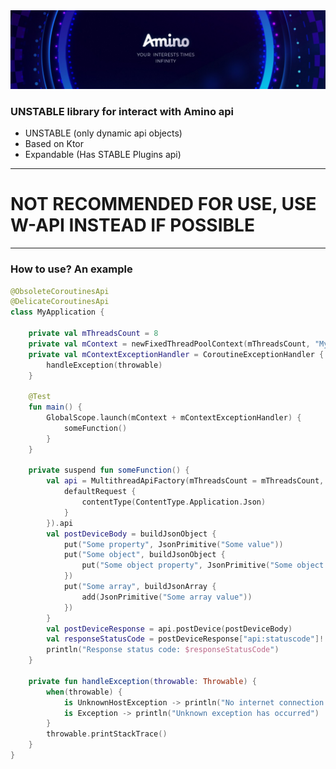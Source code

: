 <img src="../images/amino_banner.jpeg" alt="Amino banner">

### UNSTABLE library for interact with Amino api
- UNSTABLE (only dynamic api objects)
- Based on Ktor
- Expandable (Has STABLE Plugins api)

---
# NOT RECOMMENDED FOR USE, USE W-API INSTEAD IF POSSIBLE

---

### How to use? An example

```kotlin
@ObsoleteCoroutinesApi
@DelicateCoroutinesApi
class MyApplication {

    private val mThreadsCount = 8
    private val mContext = newFixedThreadPoolContext(mThreadsCount, "My App Context")
    private val mContextExceptionHandler = CoroutineExceptionHandler { _, throwable ->
        handleException(throwable)
    }

    @Test
    fun main() {
        GlobalScope.launch(mContext + mContextExceptionHandler) {
            someFunction()
        }
    }

    private suspend fun someFunction() {
        val api = MultithreadApiFactory(mThreadsCount = mThreadsCount, httpClientConfigure = {
            defaultRequest {
                contentType(ContentType.Application.Json)
            }
        }).api
        val postDeviceBody = buildJsonObject {
            put("Some property", JsonPrimitive("Some value"))
            put("Some object", buildJsonObject {
                put("Some object property", JsonPrimitive("Some object value"))
            })
            put("Some array", buildJsonArray {
                add(JsonPrimitive("Some array value"))
            })
        }
        val postDeviceResponse = api.postDevice(postDeviceBody)
        val responseStatusCode = postDeviceResponse["api:statuscode"]!!.jsonPrimitive.int
        println("Response status code: $responseStatusCode")
    }

    private fun handleException(throwable: Throwable) {
        when(throwable) {
            is UnknownHostException -> println("No internet connection!")
            is Exception -> println("Unknown exception has occurred")
        }
        throwable.printStackTrace()
    }
}
```
